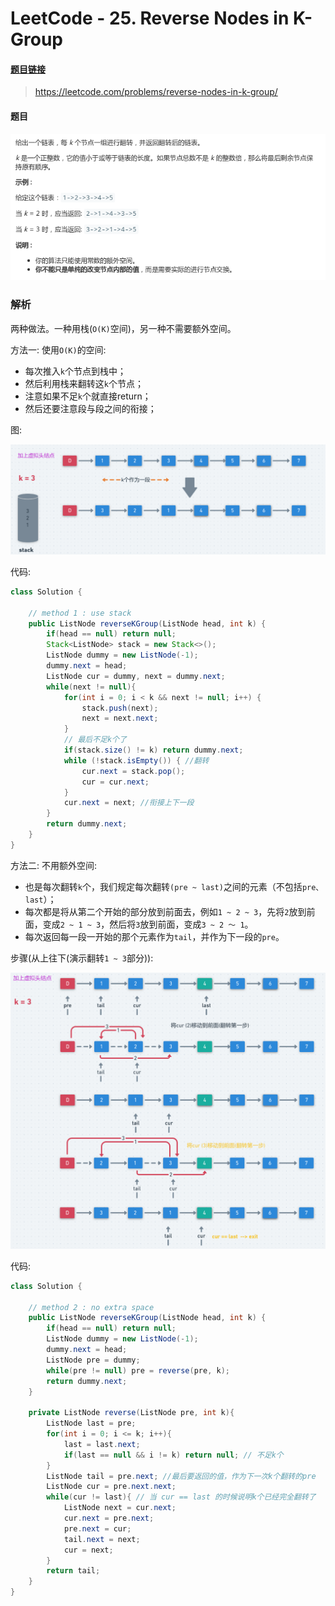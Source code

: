 # LeetCode - 25. Reverse Nodes in K-Group

#### [题目链接](https://leetcode.com/problems/reverse-nodes-in-k-group/)

> https://leetcode.com/problems/reverse-nodes-in-k-group/

#### 题目

![1557715027129](assets/1557715027129.png)

### 解析

两种做法。一种用栈(`O(K)`空间)，另一种不需要额外空间。

方法一: 使用`O(K)`的空间:

* 每次推入`k`个节点到栈中；
* 然后利用栈来翻转这`k`个节点；
* 注意如果不足`k`个就直接return；
* 然后还要注意段与段之间的衔接；

图:

![1557742702506](assets/1557742702506.png)

代码:

```java
class Solution {

    // method 1 : use stack
    public ListNode reverseKGroup(ListNode head, int k) {
        if(head == null) return null;
        Stack<ListNode> stack = new Stack<>();
        ListNode dummy = new ListNode(-1);
        dummy.next = head;
        ListNode cur = dummy, next = dummy.next;
        while(next != null){
            for(int i = 0; i < k && next != null; i++) {
                stack.push(next);
                next = next.next;
            }
            // 最后不足k个了
            if(stack.size() != k) return dummy.next;
            while (!stack.isEmpty()) { //翻转
                cur.next = stack.pop();
                cur = cur.next;
            }
            cur.next = next; //衔接上下一段
        }
        return dummy.next;
    }
}
```

方法二: 不用额外空间:

* 也是每次翻转`k`个，我们规定每次翻转`(pre ~ last)`之间的元素（不包括`pre、last`）；
* 每次都是将从第二个开始的部分放到前面去，例如`1 ~ 2 ~ 3`，先将`2`放到前面，变成`2 ~ 1 ~ 3`，然后将`3`放到前面，变成`3 ~ 2 ～ 1`。
* 每次返回每一段一开始的那个元素作为`tail`，并作为下一段的`pre`。

步骤(从上往下(演示翻转`1 ~ 3`部分)):

![1557742255148](assets/1557742255148.png)

代码:

```java
class Solution {

    // method 2 : no extra space
    public ListNode reverseKGroup(ListNode head, int k) {
        if(head == null) return null;
        ListNode dummy = new ListNode(-1);
        dummy.next = head;
        ListNode pre = dummy;
        while(pre != null) pre = reverse(pre, k);
        return dummy.next;
    }

    private ListNode reverse(ListNode pre, int k){
        ListNode last = pre;
        for(int i = 0; i <= k; i++){
            last = last.next;
            if(last == null && i != k) return null; // 不足k个
        }
        ListNode tail = pre.next; //最后要返回的值，作为下一次k个翻转的pre
        ListNode cur = pre.next.next;
        while(cur != last){ // 当 cur == last 的时候说明k个已经完全翻转了
            ListNode next = cur.next;
            cur.next = pre.next;
            pre.next = cur;
            tail.next = next;
            cur = next;
        }
        return tail;
    }
}
```

